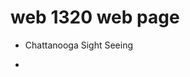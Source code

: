 # web 1320 web page
<ul>
<li><a herf="Final_project/index.html" target="_blank"> Chattanooga Sight Seeing<a><li>
<ul>